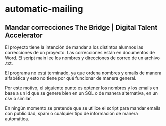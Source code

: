 # automatic-mailing
## Mandar correcciones The Bridge | Digital Talent Accelerator


El proyecto tiene la intención de mandar a los distintos alumnos las correcciones de un proyecto. Las correcciones están en documentos de Word. 
El script main lee los nombres y direcciones de correo de un archivo .txt.

El programa no está terminado, ya que ordena nombres y emails de manera alfabética y esto no tiene por qué funcionar de manera general. 

Por este motivo, el siguiente punto es optener los nombres y los emails en base a un id que se genere bien en un SQL o de manera alternativa, en un csv o similar.

En ningún momento se pretende que se utilice el script para mandar emails con publicidad, spam o cualquier tipo de información de manera automática.
